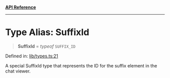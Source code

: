 [**API Reference**](../README.md)

***

# Type Alias: SuffixId

> **SuffixId** = *typeof* `SUFFIX_ID`

Defined in: [lib/types.ts:21](https://github.com/wix-incubator/chat-viewer/blob/02a795dfb1f4afb798b242c8d48be2ac71542a65/lib/types.ts#L21)

A special SuffixId type that represents the ID for the suffix element in the chat viewer.
